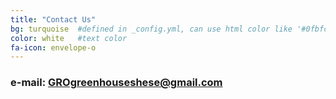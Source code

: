 ```yaml
---
title: "Contact Us"
bg: turquoise  #defined in _config.yml, can use html color like '#0fbfcf'
color: white   #text color
fa-icon: envelope-o
---
```


### e-mail: <a href="mailto:GROgreenhouseshese@gmail.com"> GROgreenhouseshese@gmail.com </a>